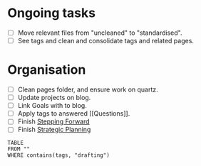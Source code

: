 
# Ongoing tasks

- [ ] Move relevant files from "uncleaned" to "standardised".
- [ ] See tags and clean and consolidate tags and related pages.
# Organisation

- [ ] Clean pages folder, and ensure work on quartz.
- [ ] Update projects on blog.
- [ ] Link Goals with to blog.   
- [ ] Apply tags to answered [[Questions]].
- [ ] Finish [Stepping Forward](https://docs.google.com/document/d/1XA0Yz3QsmzvsasLehr2GcoZuc5e8lITEUxx00-FyNQA/edit?usp=drive_link)
- [ ] Finish [Strategic Planning](https://docs.google.com/document/d/1EHHTpy2vgrY87Feu22rd_bc_z0bSCz9OZjSuL7Sce1k/edit?usp=drive_link)

```dataview
TABLE
FROM ""
WHERE contains(tags, "drafting")
```
